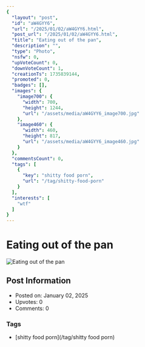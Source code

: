 ```yaml
---
{
  "layout": "post",
  "id": "aW4GYY6",
  "url": "/2025/01/02/aW4GYY6.html",
  "post_url": "/2025/01/02/aW4GYY6.html",
  "title": "Eating out of the pan",
  "description": "",
  "type": "Photo",
  "nsfw": 0,
  "upVoteCount": 0,
  "downVoteCount": 1,
  "creationTs": 1735839144,
  "promoted": 0,
  "badges": [],
  "images": {
    "image700": {
      "width": 700,
      "height": 1244,
      "url": "/assets/media/aW4GYY6_image700.jpg"
    },
    "image460": {
      "width": 460,
      "height": 817,
      "url": "/assets/media/aW4GYY6_image460.jpg"
    }
  },
  "commentsCount": 0,
  "tags": [
    {
      "key": "shitty food porn",
      "url": "/tag/shitty-food-porn"
    }
  ],
  "interests": [
    "wtf"
  ]
}
---
```


# Eating out of the pan

![Eating out of the pan](/assets/media/aW4GYY6_image700.jpg)

## Post Information

- Posted on: January 02, 2025
- Upvotes: 0
- Comments: 0

### Tags

- [shitty food porn](/tag/shitty food porn)
